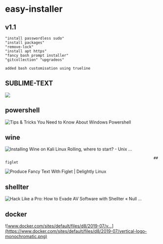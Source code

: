 #                       easy-installer 

## v1.1 


```
"install passwordless sudo" 
"install packages" 
"remove-lock" 
"install apt https" 
"fancy bash prompt installer"
"gitcollection" "upgradeos"

added bash customisation using trueline
```

##                                SUBLIME-TEXT

![](https://cdn.worldvectorlogo.com/logos/sublime-text.svg)

##                                        powershell 

![Tips & Tricks You Need to Know About Windows Powershell](https://www.partitionwizard.com/images/uploads/articles/2019/09/windows-powershell/windows-powershell-thumbnail.jpg)

## 											wine 

![Installing Wine on Kali Linux Rolling, where to start? - Unix ...](https://i.stack.imgur.com/rKp28.png)

                                                                        ##                                            figlet

 ![Produce Fancy Text With Figlet | Delightly Linux](https://delightlylinux.files.wordpress.com/2014/05/figlet.png?w=584) 



##                                            shellter

![Hack Like a Pro: How to Evade AV Software with Shellter « Null ...](https://img.wonderhowto.com/img/65/22/63590719894094/0/hack-like-pro-evade-av-software-with-shellter.w1456.jpg)

 

##                                     docker

![www.docker.com/sites/default/files/d8/2019-07/v...](https://www.docker.com/sites/default/files/d8/2019-07/vertical-logo-monochromatic.png)


